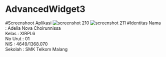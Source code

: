 # AdvancedWidget3
#Screenshoot Aplikasi
![screenshot 210](https://cloud.githubusercontent.com/assets/22116237/18814494/1f1e75fc-833f-11e6-92e1-7bff24f7e45e.png)
![screenshot 211](https://cloud.githubusercontent.com/assets/22116237/18814493/1f155d1e-833f-11e6-8585-a773b60af5c0.png)
#Identitas
Nama : Adelia Nova Choirunnissa <br>
Kelas : XIRPL6 <br>
No Urut : 01 <br>
NIS : 4649/1368.070 <br>
Sekolah : SMK Telkom Malang
